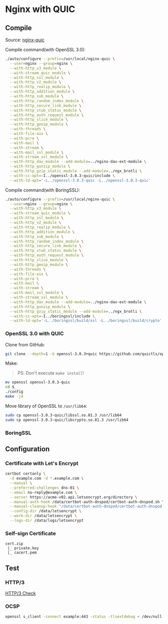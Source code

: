# Nginx with QUIC

## Compile

Source: [nginx-quic](https://hg.nginx.org/nginx-quic/shortlog/quic)

Compile command(with OpenSSL 3.0):
```bash
./auto/configure --prefix=/usr/local/nginx-quic \
  --user=nginx --group=nginx \
  --with-http_v3_module \
  --with-stream_quic_module \
  --with-http_ssl_module \
  --with-http_v2_module \
  --with-http_realip_module \
  --with-http_addition_module \
  --with-http_sub_module \
  --with-http_random_index_module \
  --with-http_secure_link_module \
  --with-http_stub_status_module \
  --with-http_auth_request_module \
  --with-http_slice_module \
  --with-http_geoip_module \
  --with-threads \
  --with-file-aio \
  --with-pcre \
  --with-mail \
  --with-stream \
  --with-mail_ssl_module \
  --with-stream_ssl_module \
  --with-http_dav_module --add-module=../nginx-dav-ext-module \
  --with-http_gunzip_module \
  --with-http_gzip_static_module --add-module=../ngx_brotli \
  --with-cc-opt=-I../openssl-3.0.3-quic/include \
  --with-ld-opt='-L../openssl-3.0.3-quic -L../openssl-3.0.3-quic'
```

Compile command(with BoringSSL):
```bash
./auto/configure --prefix=/usr/local/nginx-quic \
  --user=nginx --group=nginx \
  --with-http_v3_module \
  --with-stream_quic_module \
  --with-http_ssl_module \
  --with-http_v2_module \
  --with-http_realip_module \
  --with-http_addition_module \
  --with-http_sub_module \
  --with-http_random_index_module \
  --with-http_secure_link_module \
  --with-http_stub_status_module \
  --with-http_auth_request_module \
  --with-http_slice_module \
  --with-http_geoip_module \
  --with-threads \
  --with-file-aio \
  --with-pcre \
  --with-mail \
  --with-stream \
  --with-mail_ssl_module \
  --with-stream_ssl_module \
  --with-http_dav_module --add-module=../nginx-dav-ext-module \
  --with-http_gunzip_module \
  --with-http_gzip_static_module --add-module=../ngx_brotli \
  --with-cc-opt=-I../boringssl/include \
  --with-ld-opt='-L../boringssl/build/ssl -L../boringssl/build/crypto'
```

### OpenSSL 3.0 with QUIC

Clone from GitHub:
```bash
git clone --depth=1 -b openssl-3.0.3+quic https://github.com/quictls/openssl
```

Make:

> PS: Don't execute `make install`!

```bash
mv openssl openssl-3.0.3-quic
cd $_
./config
make -j4
```

Move library of OpenSSL to `/usr/lib64`:
```bash
sudo cp openssl-3.0.3-quic/libssl.so.81.3 /usr/lib64 
sudo cp openssl-3.0.3-quic/libcrypto.so.81.3 /usr/lib64 
```

### BoringSSL

## Configuration

### Certificate with Let's Encrypt


```bash
certbot certonly \
  -d example.com -d *.example.com \
  --manual \
  --preferred-challenges dns-01 \
  --email no-reply@example.com \
  --server https://acme-v02.api.letsencrypt.org/directory \
  --manual-auth-hook /data/certbot-auth-dnspod/certbot-auth-dnspod.sh \
  --manual-cleanup-hook "/data/certbot-auth-dnspod/certbot-auth-dnspod.sh clean" \
  --config-dir /data/letsencrypt \
  --work-dir /data/letsencrypt \
  --logs-dir /data/logs/letsencrypt
```

### Self-sign Certificate

```
cert.zip
 |_ private.key
 |_ cacert.pem
```

## Test

### HTTP/3

[HTTP/3 Check](https://www.http3check.net/)

### OCSP

```bash
openssl s_client -connect example:443 -status -tlsextdebug < /dev/null 2>&1 | grep "OCSP response"
```
